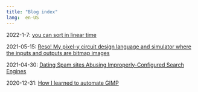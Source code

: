 ```yaml
---
title: "Blog index"
lang:  en-US
---
```

2022-1-7: [you can sort in linear time](./posts/linear_sorting.html)

2021-05-15: [Reso! My pixel-y circuit design language and simulator where the inputs and outputs are bitmap images](./posts/reso_intro.html)

2021-04-30: [Dating Spam sites Abusing Improperly-Configured Search Engines](./posts/seo_dating_spam.html)

2020-12-31: [How I learned to automate GIMP](./posts/gimp_and_python.html)

